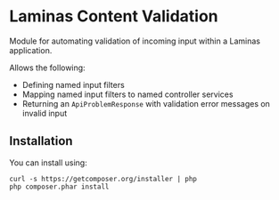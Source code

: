 Laminas Content Validation
=====================

Module for automating validation of incoming input within a Laminas
application.

Allows the following:

- Defining named input filters
- Mapping named input filters to named controller services
- Returning an `ApiProblemResponse` with validation error messages on invalid
  input

Installation
------------

You can install using:

```
curl -s https://getcomposer.org/installer | php
php composer.phar install
```
